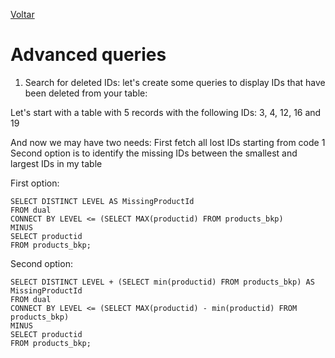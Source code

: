 [Voltar](../README.md)

# Advanced queries

1. Search for deleted IDs: let's create some queries to display IDs that have been deleted from your table:

Let's start with a table with 5 records with the following IDs: 3, 4, 12, 16 and 19

And now we may have two needs:
First fetch all lost IDs starting from code 1
Second option is to identify the missing IDs between the smallest and largest IDs in my table

First option:
```
SELECT DISTINCT LEVEL AS MissingProductId
FROM dual
CONNECT BY LEVEL <= (SELECT MAX(productid) FROM products_bkp)
MINUS
SELECT productid
FROM products_bkp;
```

Second option:
```
SELECT DISTINCT LEVEL + (SELECT min(productid) FROM products_bkp) AS MissingProductId
FROM dual
CONNECT BY LEVEL <= (SELECT MAX(productid) - min(productid) FROM products_bkp)
MINUS
SELECT productid
FROM products_bkp;
```
